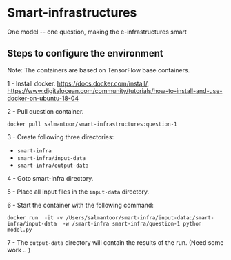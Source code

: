 # Smart-infrastructures
One model -- one question, making the e-infrastructures smart


## Steps to configure the environment

Note: The containers are based on TensorFlow base containers. 

1 - Install docker. https://docs.docker.com/install/, https://www.digitalocean.com/community/tutorials/how-to-install-and-use-docker-on-ubuntu-18-04

2 - Pull question container.  

```docker pull salmantoor/smart-infrastructures:question-1```
 
3 - Create following three directories:

   -  ```smart-infra```
   -  ```smart-infra/input-data```
   -  ```smart-infra/output-data```
   
4 - Goto smart-infra directory.

5 - Place all input files in the ```input-data``` directory. 

6 - Start the container with the following command: 

```docker run  -it -v /Users/salmantoor/smart-infra/input-data:/smart-infra/input-data  -w /smart-infra smart-infra/question-1 python model.py```

7 - The ```output-data``` directory will contain the results of the run. (Need some work .. )

